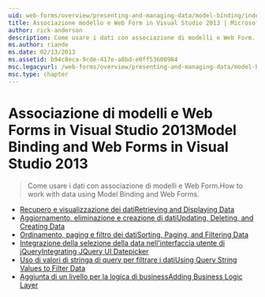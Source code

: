 ```yaml
---
uid: web-forms/overview/presenting-and-managing-data/model-binding/index
title: Associazione modello e Web Form in Visual Studio 2013 | Microsoft Docs
author: rick-anderson
description: Come usare i dati con associazione di modelli e Web Form.
ms.author: riande
ms.date: 02/13/2013
ms.assetid: b94c8eca-9cde-417e-a8bd-e0ff53600984
msc.legacyurl: /web-forms/overview/presenting-and-managing-data/model-binding
msc.type: chapter
---
```

<a name="model-binding-and-web-forms-in-visual-studio-2013"></a><span data-ttu-id="639c9-103">Associazione di modelli e Web Forms in Visual Studio 2013</span><span class="sxs-lookup"><span data-stu-id="639c9-103">Model Binding and Web Forms in Visual Studio 2013</span></span>
====================
> <span data-ttu-id="639c9-104">Come usare i dati con associazione di modelli e Web Form.</span><span class="sxs-lookup"><span data-stu-id="639c9-104">How to work with data using Model Binding and Web Forms.</span></span>


- [<span data-ttu-id="639c9-105">Recupero e visualizzazione dei dati</span><span class="sxs-lookup"><span data-stu-id="639c9-105">Retrieving and Displaying Data</span></span>](retrieving-data.md)
- [<span data-ttu-id="639c9-106">Aggiornamento, eliminazione e creazione di dati</span><span class="sxs-lookup"><span data-stu-id="639c9-106">Updating, Deleting, and Creating Data</span></span>](updating-deleting-and-creating-data.md)
- [<span data-ttu-id="639c9-107">Ordinamento, paging e filtro dei dati</span><span class="sxs-lookup"><span data-stu-id="639c9-107">Sorting, Paging, and Filtering Data</span></span>](sorting-paging-and-filtering-data.md)
- [<span data-ttu-id="639c9-108">Integrazione della selezione della data nell'interfaccia utente di jQuery</span><span class="sxs-lookup"><span data-stu-id="639c9-108">Integrating JQuery UI Datepicker</span></span>](integrating-jquery-ui.md)
- [<span data-ttu-id="639c9-109">Uso di valori di stringa di query per filtrare i dati</span><span class="sxs-lookup"><span data-stu-id="639c9-109">Using Query String Values to Filter Data</span></span>](using-query-string-values-to-retrieve-data.md)
- [<span data-ttu-id="639c9-110">Aggiunta di un livello per la logica di business</span><span class="sxs-lookup"><span data-stu-id="639c9-110">Adding Business Logic Layer</span></span>](adding-business-logic-layer.md)
